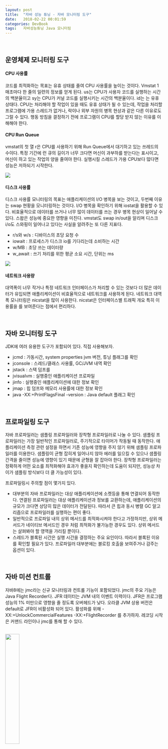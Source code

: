 ```yaml
---
layout: post
title:  "자바 성능 튜닝 - 자바 모니터링 도구"
date:   2018-02-22 00:01:59
categories: DevBook
tags:	자바성능튜닝 Java 모니터링  
---
```



<br/> 

## 운영체제 모니터링 도구
 


#### CPU 사용률

코드를 최적화하는 목표는 유휴 상태를 줄여 CPU 사용률을 높이는 것이다. Vmstat 1 매초마다 한 줄의 일련의 정보를 얻게 된다. us는 CPU가 사용자 코드를 실행하는 시간의 백분율이고 sy는 CPU가 커널 코드를 실행시키는 시간의 백분율이다. id는 는 유휴 상태다. CPU는 처리해야 할 작업이 있을 때도 유휴 상태가 될 수 있는데, 작업을 처리할 프로그램에 가용 스레드가 없거나, 락이나 외부 자원의 병목 현상과 같은 다른 이유로도 그럴 수 있다. 행동 방침을 결정하기 전에 프로그램이 CPU를 할당 받지 않는 이유를 이해해야 한다.


#### CPU Run Queue

vmstat의 첫 열 r은 CPU를 사용하기 위해 Run Queue에서 대기하고 있는 쓰레드의 수이다. 특정 기간에 런 큐의 길이가 너무 크다면 머신이 과부하를 받는다는 표시이고, 머신이 하고 있는 작업의 양을 줄여야 한다. 실행시킬 스레드가 가용 CPU보다 많다면 성능은 저하되기 시작한다.

<a href="//underlinee.github.io/assets/20180223-1.png" data-lightbox="falcon9-large">
  <img src="//underlinee.github.io/assets/20180223-1.png"/>
</a>
<br/>


#### 디스크 사용률

디스크 사용률 모니터링의 목표는 애플리케이션의 I/O 병목을 보는 것이고, 두번째 이유는 swap 현황을 모니터링하는 것이다. I/O 병목을 확인하기 위해 iostat을 활용할 수 있다. 비효율적으로 데이터를 쓰거나 너무 많이 데이터를 쓰는 경우 병목 현상이 일어날 수 있다. 스왑은 성능에 중요한 영향을 미친다. vmstat도 swap in/out을 알리며 디스크 i/o도 스와핑이 일어나고 있다는 사실을 알려주는 또 다른 지표다.

- r/s와 w/s : 디바이스의 초당 요청 수
- iowait : 프로세스가 디스크 io를 기다리는데 소비하는 시간
- w/MB : 초당 쓰는 데이터량
- w_await : 쓰기 처리를 위한 평균 소요 시간, 단위는 ms

<a href="//underlinee.github.io/assets/20180223-2.png" data-lightbox="falcon9-large">
  <img src="//underlinee.github.io/assets/20180223-2.png"/>
</a>
<br/>

#### 네트워크 사용량

대역폭이 너무 작거나 특정 네트워크 인터페이스가 처리할 수 있는 것보다 더 많은 데이터가 유입되면 애플리케이션이 비효율적으로 네트워크를 사용하게 된다. 네트워크 대역폭 모니터링은 nicstat을 많이 사용한다. nicstat은 인터페이스별 트래픽 개요 특히 이용률을 를 보여준다는 점에서 편리하다.

<br/>


## 자바 모니터링 도구
 

JDK에 여러 유용한 도구가 포함되어 있다. 직접 사용해보자.

- jcmd : 가동시간, system properties jvm 버전, 튜닝 플래그를 확인
- jconsole : 스레드/클래스 사용률, GC/JVM 내역 확인
- jstack : 스택 덤프를
- jvisualvm : 실행중인 애플리케이션 프로파일
- jinfo : 실행중인 애플리케이션에 대한 정보 확인
- jmap : 힙 덤프와 메모리 사용률에 대한 정보 확인
- java -XX:+PrintFlagsFinal -version : Java default 플래그 확인

<br/>

## 프로파일링 도구

자바 프로파일러는 샘플링 프로파일러와 장착형 프로파일러로 나눌 수 있다. 샘플링 프로파일러는 가장 일반적인 프로파일러로, 주기적으로 타이머가 작동될 때 동작한다. 애플리케이션 측정 관련 설정을 하면서 기존 성능에 영향을 주지 않기 위해 샘플링 프로파일러를 이용한다. 샘플링이 균형 잡히게 일어나지 않아 에러를 일으킬 수 있으나 샘플링 간격을 줄이면 성능에 영향이 있기 때문에 균형을 잘 잡아야 한다. 장착형 프로파일러는 정확하게 어떤 요소를 최적화해야 효과가 좋을지 확인하는데 도움이 되지만, 성능상 차이가 샘플링 방식보다 더 클 가능성이 있다.
 

프로파일링시 주의할 점이 몇가지 있다.
- 대부분의 자바 프로파일러는 대상 애플리케이션에 소켓등을 통해 연결되어 동작한다. 연결된 프로파일러는 대상 애플리케이션과 정보를 교환하는데, 애플리케이션의 규모가 크다면 상당히 많은 데이터가 전달된다. 따라서 큰 힙과 동시 병렬 GC 알고리즘으로 프로파일러를 실행하는 편이 좋다.
- 일반적으로 프로파일 내의 상위 메서드를 최적화시켜야 한다고 가정하지만, 상위 메서드가 네이티브 메서드인 경우 처럼 최적화가 불가능한 경우도 있다. 상위 메서드는 살펴봐야 할 영역을 가리킬 뿐이다.
- 스레드가 블록된 시간은 실행 시간을 결정하는 주요 요인이다. 따라서 블록된 이유를 확인할 필요가 있다. 프로파일러 대부분에는 블로킹 호출을 보여주거나 감주는 옵션이 있다.


<br/>

## 자바 미션 컨트롤
 

자바8에는 jmc라는 신규 모니터링과 컨트롤 기능이 포함되었다. jmc의 주요 기능은 Java Flight Recorder다. JFR 데이터는 JVM 내의 이벤트 이력이다. JFR은 프로그램 성능의 1% 미만으로 영향을 줄 정도록 오버헤드가 낮다. 오라클 JVM 상용 버전은 default로 JFR이 비활성화 되어 있다. 활성화를 위해 -XX:+UnlockCommercialFeatures -XX:+FlightRecorder 를 추가하자. 레코딩 시작은 커맨드 라인이나 jmc를 통해 할 수 있다.


<br/>

<a href="http://www.aladin.co.kr/shop/wproduct.aspx?ItemId=79248318">
  <img class="book" style="width: 30%; height: 30%" src="http://image.aladin.co.kr/product/7924/83/cover/k542434036_1.jpg"/>
</a>

 
